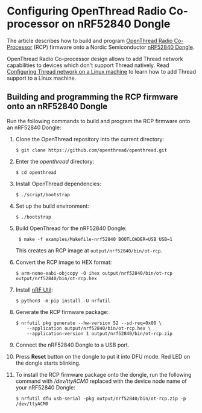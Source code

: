 # Configuring OpenThread Radio Co-processor on nRF52840 Dongle

The article describes how to build and program
[OpenThread Radio Co-Processor](https://openthread.io/platforms/co-processor)
(RCP) firmware onto a Nordic Semiconductor
[nRF52840 Dongle](https://www.nordicsemi.com/Software-and-tools/Development-Kits/nRF52840-Dongle).

OpenThread Radio Co-processor design allows to add Thread network capabilities
to devices which don't support Thread natively. Read
[Configuring Thread network on a Linux machine](linux_thread_connectivity.md) to
learn how to add Thread support to a Linux machine.

## Building and programming the RCP firmware onto an nRF52840 Dongle

Run the following commands to build and program the RCP firmware onto an
nRF52840 Dongle:

1.  Clone the OpenThread repository into the current directory:

        $ git clone https://github.com/openthread/openthread.git

2.  Enter the _openthread_ directory:

        $ cd openthread

3.  Install OpenThread dependencies:

        $ ./script/bootstrap

4.  Set up the build environment:

        $ ./bootstrap

5.  Build OpenThread for the nRF52840 Dongle:

         $ make -f examples/Makefile-nrf52840 BOOTLOADER=USB USB=1

    This creates an RCP image at `output/nrf52840/bin/ot-rcp`.

6.  Convert the RCP image to HEX format:

        $ arm-none-eabi-objcopy -O ihex output/nrf52840/bin/ot-rcp output/nrf52840/bin/ot-rcp.hex

7.  Install
    [nRF Util](https://www.nordicsemi.com/Software-and-tools/Development-Tools/nRF-Util):

        $ python3 -m pip install -U nrfutil

8.  Generate the RCP firmware package:

        $ nrfutil pkg generate --hw-version 52 --sd-req=0x00 \
            --application output/nrf52840/bin/ot-rcp.hex \
            --application-version 1 output/nrf52840/bin/ot-rcp.zip

9.  Connect the nRF52840 Dongle to a USB port.

10. Press **Reset** button on the dongle to put it into DFU mode. Red LED on the
    dongle starts blinking.

11. To install the RCP firmware package onto the dongle, run the following
    command with _/dev/ttyACM0_ replaced with the device node name of your
    nRF52840 Dongle:

        $ nrfutil dfu usb-serial -pkg output/nrf52840/bin/ot-rcp.zip -p /dev/ttyACM0

